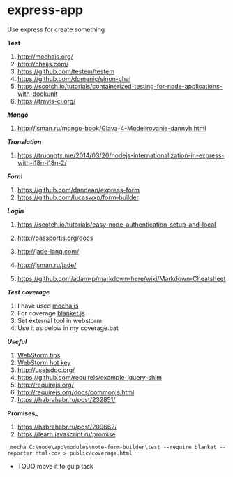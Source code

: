 # express-app
Use express for create something

__Test__

1. http://mochajs.org/
2. http://chaijs.com/
3. https://github.com/testem/testem
4. https://github.com/domenic/sinon-chai
5. https://scotch.io/tutorials/containerized-testing-for-node-applications-with-dockunit
6. https://travis-ci.org/

___Mongo___

1. http://jsman.ru/mongo-book/Glava-4-Modelirovanie-dannyh.html

___Translation___

1. https://truongtx.me/2014/03/20/nodejs-internationalization-in-express-with-i18n-i18n-2/

___Form___

1. https://github.com/dandean/express-form
2. https://github.com/lucaswxp/form-builder

___Login___

1. https://scotch.io/tutorials/easy-node-authentication-setup-and-local
2. http://passportjs.org/docs

1. http://jade-lang.com/
2. http://jsman.ru/jade/
3. https://github.com/adam-p/markdown-here/wiki/Markdown-Cheatsheet

___Test coverage___

1. I have used [mocha.js](http://mochajs.org/)
2. For coverage [blanket.js](http://blanketjs.org/)
3. Set external tool in webstorm
4. Use it as below in my coverage.bat

___Useful___

1. [WebStorm tips](https://habrahabr.ru/company/JetBrains/blog/168267/)
2. [WebStorm hot key](http://glide.name/2012/06/php-ide-phpstorm-tips-and-tricks/)
3. http://usejsdoc.org/
4. https://github.com/requirejs/example-jquery-shim
5. http://requirejs.org/
6. http://requirejs.org/docs/commonjs.html
7. https://habrahabr.ru/post/232851/

__Promises___

1. https://habrahabr.ru/post/209662/
2. https://learn.javascript.ru/promise

```
_mocha C:\node\app\modules\note-form-builder\test --require blanket --reporter html-cov > public/coverage.html 
```

* TODO move it to gulp task
